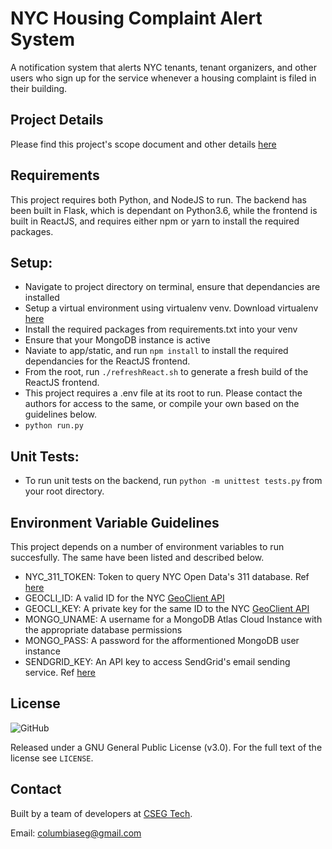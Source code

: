 # NYC Housing Complaint Alert System
A notification system that alerts NYC tenants, tenant organizers, and other users who sign up for the service whenever a housing complaint is filed in their building.

## Project Details
Please find this project's scope document and other details <a href="https://github.com/cseg-tech/nyc-housingautomation/blob/master/docs/ProjectScope.md">here</a>

## Requirements
This project requires both Python, and NodeJS to run. The backend has been built in Flask, which is dependant on Python3.6, while the frontend is built in ReactJS, and requires either npm or yarn to install the required packages.

## Setup:
 - Navigate to project directory on terminal, ensure that dependancies are installed
 - Setup a virtual environment using virtualenv venv. Download virtualenv <a href="https://www.andreagrandi.it/2018/12/19/installing-python-and-virtualenv-on-osx/">here</a>
 - Install the required packages from requirements.txt into your venv
 - Ensure that your MongoDB instance is active
 - Naviate to app/static, and run ```npm install``` to install the required dependancies for the ReactJS frontend.
 - From the root, run ```./refreshReact.sh``` to generate a fresh build of the ReactJS frontend.
 - This project requires a .env file at its root to run. Please contact the authors for access to the same, or compile your own based on the guidelines below.
 - ```python run.py```

## Unit Tests:
 - To run unit tests on the backend, run ```python -m unittest tests.py``` from your root directory.
 
## Environment Variable Guidelines
 This project depends on a number of environment variables to run succesfully. The same have been listed and described below.
 - NYC_311_TOKEN: Token to query NYC Open Data's 311 database. Ref <a href="https://opendata.cityofnewyork.us/">here</a>
 - GEOCLI_ID: A valid ID for the NYC <a href="https://maps.nyc.gov/geoclient/v1/doc">GeoClient API</a>
 - GEOCLI_KEY: A private key for the same ID to the NYC <a href="https://maps.nyc.gov/geoclient/v1/doc">GeoClient API</a>
 - MONGO_UNAME: A username for a MongoDB Atlas Cloud Instance with the appropriate database permissions
 - MONGO_PASS: A password for the afformentioned MongoDB user instance
 - SENDGRID_KEY: An API key to access SendGrid's email sending service. Ref <a href="https://sendgrid.com/">here</a>

## License
![GitHub](https://img.shields.io/github/license/cseg-tech/nyc-housingautomation.svg)

Released under a GNU General Public License (v3.0). For the full text of the license see `LICENSE`.

## Contact
Built by a team of developers at [CSEG Tech](http://www.columbiaseg.org).

Email: columbiaseg@gmail.com
